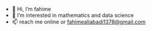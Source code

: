- 👋 Hi, I’m fahime
- 👀 I’m interested in mathematics and data science
- 📫 reach me online or fahimealiabadi1378@gmail.com
<!---
fahime99/fahime99 is a ✨ special ✨ repository because its `README.md` (this file) appears on your GitHub profile.
You can click the Preview link to take a look at your changes.
--->
